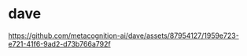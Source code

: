 # dave

https://github.com/metacognition-ai/dave/assets/87954127/1959e723-e721-41f6-9ad2-d73b766a792f

